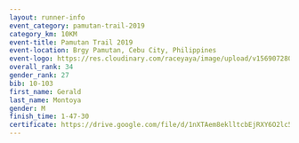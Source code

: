 ```yaml
---
layout: runner-info 
event_category: pamutan-trail-2019 
category_km: 10KM 
event-title: Pamutan Trail 2019 
event-location: Brgy Pamutan, Cebu City, Philippines 
event-logo: https://res.cloudinary.com/raceyaya/image/upload/v1569072806/logo/pamutan-trail_d8abrj.jpg 
overall_rank: 34
gender_rank: 27
bib: 10-103
first_name: Gerald
last_name: Montoya
gender: M
finish_time: 1-47-30
certificate: https://drive.google.com/file/d/1nXTAem8eklltcbEjRXY6O2lc54CXvVGF/view?usp=sharing
---
```

